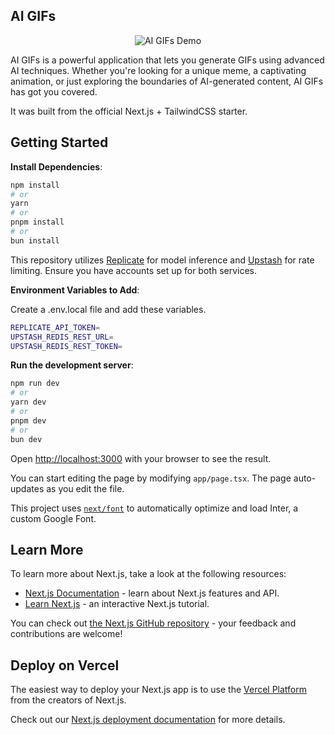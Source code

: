 ## AI GIFs

<p align="center">
<img src="https://github.com/btahir/ai-gifs/blob/main/public/demo.gif" alt="AI GIFs Demo">
</p>

AI GIFs is a powerful application that lets you generate GIFs using advanced AI techniques. Whether you're looking for a unique meme, a captivating animation, or just exploring the boundaries of AI-generated content, AI GIFs has got you covered.

It was built from the official Next.js + TailwindCSS starter.

## Getting Started

**Install Dependencies**:

```bash
npm install
# or
yarn
# or
pnpm install
# or
bun install
```

This repository utilizes [Replicate](https://replicate.com/) for model inference and [Upstash](https://upstash.com/) for rate limiting. Ensure you have accounts set up for both services.

**Environment Variables to Add**:

Create a .env.local file and add these variables.

```bash
REPLICATE_API_TOKEN=
UPSTASH_REDIS_REST_URL=
UPSTASH_REDIS_REST_TOKEN=
```

**Run the development server**:

```bash
npm run dev
# or
yarn dev
# or
pnpm dev
# or
bun dev
```

Open [http://localhost:3000](http://localhost:3000) with your browser to see the result.

You can start editing the page by modifying `app/page.tsx`. The page auto-updates as you edit the file.

This project uses [`next/font`](https://nextjs.org/docs/basic-features/font-optimization) to automatically optimize and load Inter, a custom Google Font.

## Learn More

To learn more about Next.js, take a look at the following resources:

- [Next.js Documentation](https://nextjs.org/docs) - learn about Next.js features and API.
- [Learn Next.js](https://nextjs.org/learn) - an interactive Next.js tutorial.

You can check out [the Next.js GitHub repository](https://github.com/vercel/next.js/) - your feedback and contributions are welcome!

## Deploy on Vercel

The easiest way to deploy your Next.js app is to use the [Vercel Platform](https://vercel.com/new?utm_medium=default-template&filter=next.js&utm_source=create-next-app&utm_campaign=create-next-app-readme) from the creators of Next.js.

Check out our [Next.js deployment documentation](https://nextjs.org/docs/deployment) for more details.
